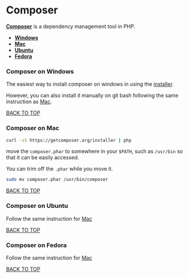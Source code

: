 Composer
========
[**Composer**](https://getcomposer.org) is a dependency management tool in PHP.

* [**Windows**](#composer-on-windows)
* [**Mac**](#composer-on-mac)
* [**Ubuntu**](#composer-on-ubuntu)
* [**Fedora**](#composer-on-fedora)


### Composer on Windows
The easiest way to install composer on windows in using the [installer](https://getcomposer.org/Composer-Setup.exe).

However, you can also install it manually on git bash following the same instruction as [Mac](composer-on-mac).

[BACK TO TOP](https://github.com/ctrl-alt-del/devenv)



### Composer on Mac
```sh
curl -sS https://getcomposer.org/installer | php
```
move the `composer.phar` to somewhere in your `$PATH`, such as `/usr/bin` so that it can be easily accessed.

You can trim off the `.phar` while you move it.
```sh
sudo mv composer.phar /usr/bin/composer
```
[BACK TO TOP](https://github.com/ctrl-alt-del/devenv)



### Composer on Ubuntu
Follow the same instruction for [Mac](composer-on-mac)

[BACK TO TOP](https://github.com/ctrl-alt-del/devenv)



### Composer on Fedora
Follow the same instruction for [Mac](composer-on-mac)

[BACK TO TOP](https://github.com/ctrl-alt-del/devenv)
